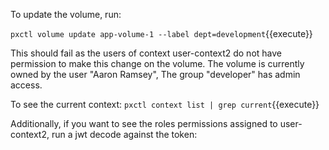 To update the volume, run:

`pxctl volume update app-volume-1 --label dept=development`{{execute}}


This should fail as the users of context user-context2 do not have permission to make this change on the volume. The volume is currently owned by the user "Aaron Ramsey", The group "developer" has admin access.


To see the current context:
`pxctl context list | grep current`{{execute}} 


Additionally, if you want to see the roles permissions assigned to user-context2, run a jwt decode against the token:
